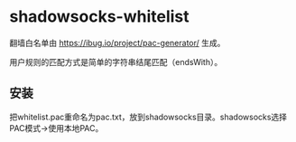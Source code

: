 # shadowsocks-whitelist

翻墙白名单由 https://ibug.io/project/pac-generator/ 生成。

用户规则的匹配方式是简单的字符串结尾匹配（endsWith）。

## 安装

把whitelist.pac重命名为pac.txt，放到shadowsocks目录。shadowsocks选择PAC模式->使用本地PAC。
